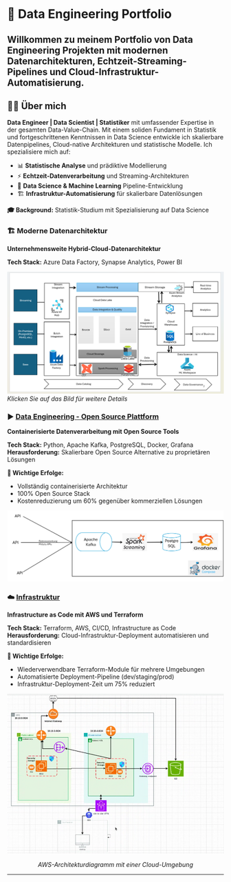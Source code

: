 # 💼 Data Engineering Portfolio

Willkommen zu meinem Portfolio von Data Engineering Projekten mit modernen Datenarchitekturen, Echtzeit-Streaming-Pipelines und Cloud-Infrastruktur-Automatisierung.
---


## 🧑‍💻 Über mich

**Data Engineer | Data Scientist | Statistiker** mit umfassender Expertise in der gesamten Data-Value-Chain. Mit einem soliden Fundament in Statistik und fortgeschrittenen Kenntnissen in Data Science entwickle ich skalierbare Datenpipelines, Cloud-native Architekturen und statistische Modelle. Ich spezialisiere mich auf:


- 📊 **Statistische Analyse** und prädiktive Modellierung
- ⚡ **Echtzeit-Datenverarbeitung** und Streaming-Architekturen  
- 🤖 **Data Science & Machine Learning** Pipeline-Entwicklung
- 🏗️ **Infrastruktur-Automatisierung** für skalierbare Datenlösungen

**🎓 Background:** Statistik-Studium mit Spezialisierung auf Data Science  


### 🏗️ Moderne Datenarchitektur
**Unternehmensweite Hybrid-Cloud-Datenarchitektur**

**Tech Stack:** Azure Data Factory, Synapse Analytics, Power BI  

[![Datenarchitekt Übersicht](./projects-Data-Analytics/project-1-Data-architecture/datenarchitekt.png)](./projects-Data-Analytics/project-1-Data-architecture/)
*Klicken Sie auf das Bild für weitere Details*


### ▶️ [Data Engineering - Open Source Plattform](./projects-Data-Analytics/project-2-Data-Engineering-OS/)
**Containerisierte Datenverarbeitung mit Open Source Tools**

**Tech Stack:** Python, Apache Kafka, PostgreSQL, Docker, Grafana  
**Herausforderung:** Skalierbare Open Source Alternative zu proprietären Lösungen  

**🎯 Wichtige Erfolge:**
- Vollständig containerisierte Architektur
- 100% Open Source Stack
- Kostenreduzierung um 60% gegenüber kommerziellen Lösungen

[![Open Source Platform](./projects-Data-Analytics/project-2-Data-Engineering/datenarchitekt_os.png)](./projects-Data-Analytics/project-2-Data-Engineering/)


### ☁️ [Infrastruktur](./projects-Data-Analytics/project-3-Infrastruktur/)
**Infrastructure as Code mit AWS und Terraform**

**Tech Stack:** Terraform, AWS, CI/CD, Infrastructure as Code  
**Herausforderung:** Cloud-Infrastruktur-Deployment automatisieren und standardisieren  

**🎯 Wichtige Erfolge:**
- Wiederverwendbare Terraform-Module für mehrere Umgebungen
- Automatisierte Deployment-Pipeline (dev/staging/prod)
- Infrastruktur-Deployment-Zeit um 75% reduziert

<div align="center">
  <img src="./projects-Data-Analytics/project-3-Infrastruktur/awsarchitektur.png" alt="AWS-Architekturdiagramm mit einer Cloud-Umgebung" width="700"/>
  <p><em>AWS-Architekturdiagramm mit einer Cloud-Umgebung</em></p>
</div>

---
